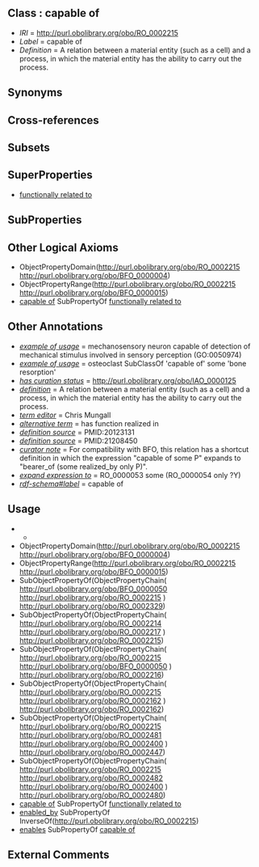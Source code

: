 
## Class : capable of

 * *IRI* = http://purl.obolibrary.org/obo/RO_0002215
 * *Label* = capable of
 * *Definition* = A relation between a material entity (such as a cell) and a process, in which the material entity has the ability to carry out the process. 

## Synonyms


## Cross-references


## Subsets


## SuperProperties

 * [functionally related to](../../RO/28/RO_0002328.md)

## SubProperties


## Other Logical Axioms

 * ObjectPropertyDomain(<http://purl.obolibrary.org/obo/RO_0002215> <http://purl.obolibrary.org/obo/BFO_0000004>)
 * ObjectPropertyRange(<http://purl.obolibrary.org/obo/RO_0002215> <http://purl.obolibrary.org/obo/BFO_0000015>)
 * [capable of](../../RO/15/RO_0002215.md) SubPropertyOf [functionally related to](../../RO/28/RO_0002328.md)

## Other Annotations

 * *[example of usage](../../IAO/12/IAO_0000112.md)* = mechanosensory neuron capable of detection of mechanical stimulus involved in sensory perception (GO:0050974)
 * *[example of usage](../../IAO/12/IAO_0000112.md)* = osteoclast SubClassOf 'capable of' some 'bone resorption'
 * *[has curation status](../../IAO/14/IAO_0000114.md)* = http://purl.obolibrary.org/obo/IAO_0000125
 * *[definition](../../IAO/15/IAO_0000115.md)* = A relation between a material entity (such as a cell) and a process, in which the material entity has the ability to carry out the process. 
 * *[term editor](../../IAO/17/IAO_0000117.md)* = Chris Mungall
 * *[alternative term](../../IAO/18/IAO_0000118.md)* = has function realized in
 * *[definition source](../../IAO/19/IAO_0000119.md)* = PMID:20123131
 * *[definition source](../../IAO/19/IAO_0000119.md)* = PMID:21208450
 * *[curator note](../../IAO/32/IAO_0000232.md)* = For compatibility with BFO, this relation has a shortcut definition in which the expression "capable of some P" expands to "bearer_of (some realized_by only P)".
 * *[expand expression to](../../IAO/24/IAO_0000424.md)* = RO_0000053 some (RO_0000054 only ?Y)
 * *[rdf-schema#label](../../el/rdf-schema#label.md)* = capable of

## Usage

 * -
 * ObjectPropertyDomain(<http://purl.obolibrary.org/obo/RO_0002215> <http://purl.obolibrary.org/obo/BFO_0000004>)
 * ObjectPropertyRange(<http://purl.obolibrary.org/obo/RO_0002215> <http://purl.obolibrary.org/obo/BFO_0000015>)
 * SubObjectPropertyOf(ObjectPropertyChain( <http://purl.obolibrary.org/obo/BFO_0000050> <http://purl.obolibrary.org/obo/RO_0002215> ) <http://purl.obolibrary.org/obo/RO_0002329>)
 * SubObjectPropertyOf(ObjectPropertyChain( <http://purl.obolibrary.org/obo/RO_0002214> <http://purl.obolibrary.org/obo/RO_0002217> ) <http://purl.obolibrary.org/obo/RO_0002215>)
 * SubObjectPropertyOf(ObjectPropertyChain( <http://purl.obolibrary.org/obo/RO_0002215> <http://purl.obolibrary.org/obo/BFO_0000050> ) <http://purl.obolibrary.org/obo/RO_0002216>)
 * SubObjectPropertyOf(ObjectPropertyChain( <http://purl.obolibrary.org/obo/RO_0002215> <http://purl.obolibrary.org/obo/RO_0002162> ) <http://purl.obolibrary.org/obo/RO_0002162>)
 * SubObjectPropertyOf(ObjectPropertyChain( <http://purl.obolibrary.org/obo/RO_0002215> <http://purl.obolibrary.org/obo/RO_0002481> <http://purl.obolibrary.org/obo/RO_0002400> ) <http://purl.obolibrary.org/obo/RO_0002447>)
 * SubObjectPropertyOf(ObjectPropertyChain( <http://purl.obolibrary.org/obo/RO_0002215> <http://purl.obolibrary.org/obo/RO_0002482> <http://purl.obolibrary.org/obo/RO_0002400> ) <http://purl.obolibrary.org/obo/RO_0002480>)
 * [capable of](../../RO/15/RO_0002215.md) SubPropertyOf [functionally related to](../../RO/28/RO_0002328.md)
 * [enabled_by](../../RO/33/RO_0002333.md) SubPropertyOf InverseOf(<http://purl.obolibrary.org/obo/RO_0002215>)
 * [enables](../../RO/27/RO_0002327.md) SubPropertyOf [capable of](../../RO/15/RO_0002215.md)

## External Comments

